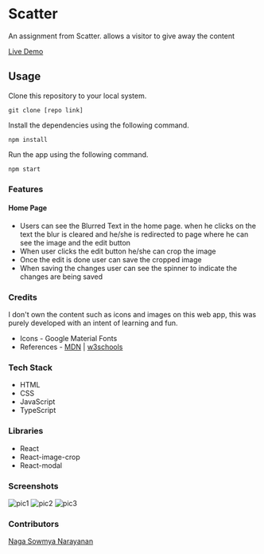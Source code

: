 # Scatter 

An assignment from Scatter. allows a visitor to give away the content

 [Live Demo](https://affectionate-wright-0d4e91.netlify.app/)

## Usage


 Clone this repository to your local system.

```
git clone [repo link]
```


 Install the dependencies using the following command.

```
npm install
```


 Run the app using the following command.

```
npm start
```



### Features

#### Home Page

- Users can see the Blurred Text in the home page. when he clicks on the text the blur is cleared and he/she is redirected to page where he can see the image and the edit button
- When user clicks the edit button he/she can crop the image
- Once the edit is done user can save the cropped image
- When saving the changes user can see the spinner to indicate the changes are being saved



### Credits

I don't own the content such as icons and images on this web app, this was purely developed with an intent of learning and fun.

- Icons - Google Material Fonts
- References - [MDN](https://developer.mozilla.org/en-US/) | [w3schools](https://www.w3schools.com/)



### Tech Stack

- HTML
- CSS
- JavaScript
- TypeScript



### Libraries

- React
- React-image-crop
- React-modal



### Screenshots

![pic1](https://user-images.githubusercontent.com/51481112/127728826-1da9b27f-d56f-4169-abd9-20b10c63a0d5.jpg)
![pic2](https://user-images.githubusercontent.com/51481112/127728832-7488d5bf-5b2f-4f0f-8665-f1a5f9b313d4.jpg)
![pic3](https://user-images.githubusercontent.com/51481112/127728837-b4c578ff-f453-4f19-b410-e1e8270f5163.jpg)



### Contributors

 [Naga Sowmya Narayanan](https://naga12031998.github.io/)

